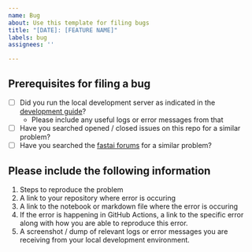 ```yaml
---
name: Bug
about: Use this template for filing bugs
title: "[DATE]: [FEATURE NAME]"
labels: bug
assignees: ''

---
```


## Prerequisites for filing a bug

- [ ] Did you run the local development server as indicated in the [development guide](https://github.com/fastai/fastpages/blob/master/_fastpages_docs/DEVELOPMENT.md)? 
  - Please include any useful logs or error messages from that
- [ ] Have you searched opened / closed issues on this repo for a similar problem?
- [ ] Have you searched the [fastai forums](https://forums.fast.ai/) for a similar problem?

## Please include the following information

1. Steps to reproduce the problem
2. A link to your repository where error is occuring
3. A link to the notebook or markdown file where the error is occuring
4. If the error is happening in GitHub Actions, a link to the specific error along with how you are able to reproduce this error.
5. A screenshot / dump of relevant logs or error messages you are receiving from your local development environment.
